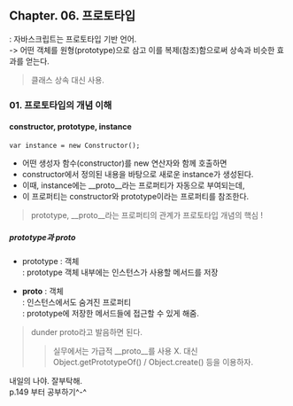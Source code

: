 ## Chapter. 06. 프로토타입
: 자바스크립트는 프로토타입 기반 언어.\
-> 어떤 객체를 원형(prototype)으로 삼고 이를 복제(참조)함으로써 상속과 비슷한 효과를 얻는다.
> 클래스 상속 대신 사용.
### 01. 프로토타입의 개념 이해
#### constructor, prototype, instance

    var instance = new Constructor();

- 어떤 생성자 함수(constructor)를 new 연산자와 함께 호출하면
- constructor에서 정의된 내용을 바탕으로 새로운 instance가 생성된다.
- 이때, instance에는 __proto__라는 프로퍼티가 자동으로 부여되는데,
- 이 프로퍼티는 constructor와 prototype이라는 프로퍼티를 참조한다.
> prototype, __proto__라는 프로퍼티의 관계가  프로토타입 개념의 핵심 !

##### prototype과 __proto__
- prototype
: 객체\
: prototype 객체 내부에는 인스턴스가 사용할 메서드를 저장

- __proto__
: 객체\
: 인스턴스에서도 숨겨진 프로퍼티\
: prototype에 저장한 메서드들에 접근할 수 있게 해줌.
> dunder proto라고 발음하면 된다.
>> 실무에서는 가급적 __proto__를 사용 X. 대신 Object.getPrototypeOf() / Object.create() 등을 이용하자.

내일의 나야. 잘부탁해.\
p.149 부터 공부하기^-^